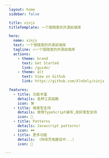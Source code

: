 ```yaml
---
  layout: home
  sidebar: false

  title: xinjs
  titleTemplate: 一个很随意的开源前端库

  hero:
    name: xinjs
    text: 一个很随意的开源前端库
    tagline: 🔥一个很随意的开源前端库
    actions:
      - theme: brand
        text: Get Started
        link: /guide/
      - theme: alt
        text: View on Github
        link: https://github.com/XlnOnly/xinjs

  features:
    - title: 功能丰富
      details: 各种工具函数
      icon: 🛠️
    - title: 强类型支持
      details: 使用TypeScript编写,良好类型支持
      icon: 🦾
    - title: Patterns
      details: Javascript patterns!
      icon: 🕶
    - title: 更多功能
      details: （持续充电建设中...）
      icon: 🔋

---
```

